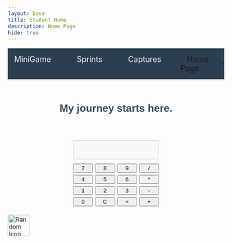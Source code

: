 ```yaml
---
layout: base
title: Student Home 
description: Home Page
hide: true
---
```


<nav style="background-color: #2c3e50; padding: 15px 0; box-shadow: 0 2px 5px rgba(0, 0, 0, 0.1);">
    <ul style="list-style: none; margin: 0; padding: 0; display: flex; justify-content: center; gap: 30px;">
        <li><a href="http://127.0.0.1:4100/DINESHSAHAI_CSA_2025/2024/09/03/Minigame.html" style="text-decoration: none; color: #ecf0f1; font-size: 18px; padding: 8px 15px; border-radius: 4px; transition: background-color 0.3s;">MiniGame</a></li>
        <li><a href="http://127.0.0.1:4100/DINESHSAHAI_CSA_2025/2024/08/28/Hacks-Summary.html" style="text-decoration: none; color: #ecf0f1; font-size: 18px; padding: 8px 15px; border-radius: 4px; transition: background-color 0.3s;">Sprints</a></li>
        <li><a href="http://127.0.0.1:4100/DINESHSAHAI_CSA_2025/2024/08/24/capture.html" style="text-decoration: none; color: #ecf0f1; font-size: 18px; padding: 8px 15px; border-radius: 4px; transition: background-color 0.3s;">Captures</a></li>
        <li><a href="http://127.0.0.1:4100/DINESHSAHAI_CSA_2025/" style="text-decoration: none; font-size: 18px; padding: 8px 15px; border-radius: 4px; transition: background-color 0.3s;">Home Page</a></li>
        
    </ul>
</nav>

<main style="padding: 20px; font-family: Arial, sans-serif; color: #34495e; text-align: center;">
    <h1 style="font-size: 24px; margin-bottom: 20px;">My journey starts here.</h1>
    <div id="nameDisplay" style="font-size: 20px; line-height: 1.5;"></div>
</main>

<script>
    const name = "My name is Dinesh Sahai, I am a CSA student at Del Norte High School";
    const displayElement = document.getElementById('nameDisplay');
    let index = 0;

    function typeCharacter() {
        if (index < name.length) {
            displayElement.textContent += name.charAt(index);
            index++;
            setTimeout(typeCharacter, 75); 
        }
    }

    typeCharacter();
</script>

<div id="calculator" style="max-width: 200px; margin: 20px auto;">
    <input type="text" id="display" style="width: 100%; padding: 10px; font-size: 18px; text-align: right;" disabled>
    <div style="display: grid; grid-template-columns: repeat(4, 1fr); gap: 5px; margin-top: 10px;">
        <button onclick="appendNumber('7')">7</button>
        <button onclick="appendNumber('8')">8</button>
        <button onclick="appendNumber('9')">9</button>
        <button onclick="appendOperator('/')">/</button>
        <button onclick="appendNumber('4')">4</button>
        <button onclick="appendNumber('5')">5</button>
        <button onclick="appendNumber('6')">6</button>
        <button onclick="appendOperator('*')">*</button>
        <button onclick="appendNumber('1')">1</button>
        <button onclick="appendNumber('2')">2</button>
        <button onclick="appendNumber('3')">3</button>
        <button onclick="appendOperator('-')">-</button>
        <button onclick="appendNumber('0')">0</button>
        <button onclick="clearDisplay()">C</button>
        <button onclick="calculateResult()">=</button>
        <button onclick="appendOperator('+')">+</button>
    </div>
</div>

<script>
    const display = document.getElementById('display');
    
    function appendNumber(number) {
        display.value += number;
    }

    function appendOperator(operator) {
        display.value += ' ' + operator + ' ';
    }

    function clearDisplay() {
        display.value = '';
    }

    function calculateResult() {
        try {
            display.value = eval(display.value);
        } catch {
            display.value = 'Error';
        }
    }
</script>

<div id="randomImage" onclick="sayRandomText();" style="position: absolute; cursor: pointer; z-index: 9999;">
        <img src="{{ site.baseurl }}/images/mort.png" alt="Random Icon" style="width: 50px; height: 50px;" />
    </div>

<script>
    // Variables to control image movement
    let posX = Math.random() * (window.innerWidth - 50);
    let posY = Math.random() * (window.innerHeight - 50);
    let velocityX = 1;
    let velocityY = 1;

    // Function to move the image
    function moveImage() {
        const image = document.getElementById('randomImage');
        const imageWidth = image.offsetWidth;
        const imageHeight = image.offsetHeight;

        // Update the position
        posX += velocityX;
        posY += velocityY;

        // Bounce off the walls
        if (posX <= 0 || posX + imageWidth >= window.innerWidth) {
            velocityX = -velocityX;
        }
        if (posY <= 0 || posY + imageHeight >= window.innerHeight) {
            velocityY = -velocityY;
        }

        // Apply the new position
        image.style.left = `${posX}px`;
        image.style.top = `${posY}px`;

        // Call the moveImage function repeatedly to keep the image moving
        requestAnimationFrame(moveImage);
    }

    // Start the image moving when the page loads
    window.onload = () => {
        moveImage();
    };

    // Function for text-to-speech on image click
    function sayRandomText() {
        const messages = ["Code, code, code!"];
        const randomMessage = messages[Math.floor(Math.random() * messages.length)];
        const synth = window.speechSynthesis;
        const utterThis = new SpeechSynthesisUtterance(randomMessage);
        synth.speak(utterThis);
    }   